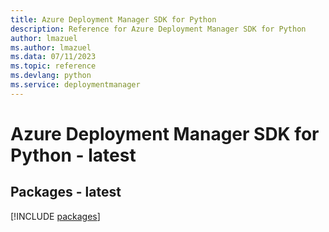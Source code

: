 ```yaml
---
title: Azure Deployment Manager SDK for Python
description: Reference for Azure Deployment Manager SDK for Python
author: lmazuel
ms.author: lmazuel
ms.data: 07/11/2023
ms.topic: reference
ms.devlang: python
ms.service: deploymentmanager
---
```

# Azure Deployment Manager SDK for Python - latest
## Packages - latest
[!INCLUDE [packages](deployment-manager-index.md)]